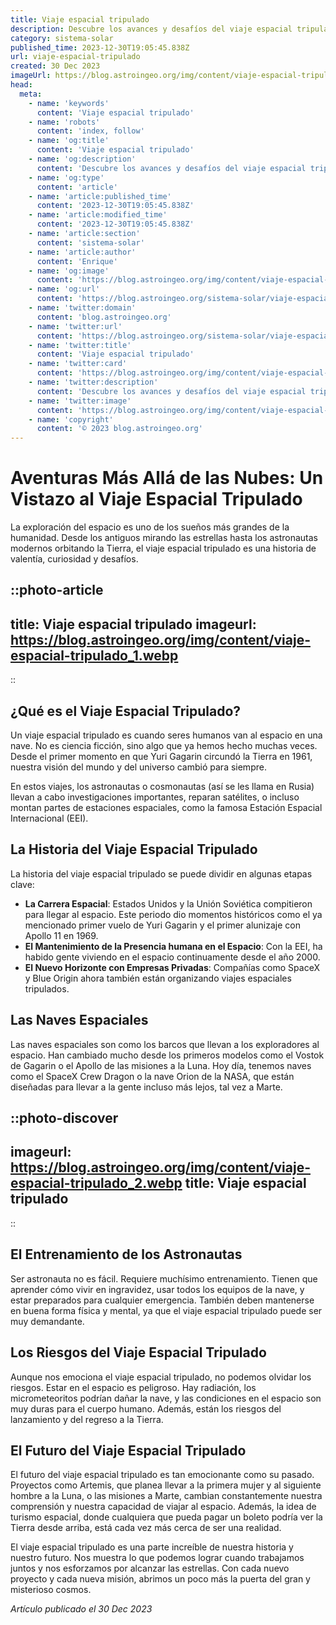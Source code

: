 ```yaml
---
title: Viaje espacial tripulado
description: Descubre los avances y desafíos del viaje espacial tripulado. ¡Explora las misiones que definen el futuro de la exploración humana en el cosmos!
category: sistema-solar
published_time: 2023-12-30T19:05:45.838Z
url: viaje-espacial-tripulado
created: 30 Dec 2023
imageUrl: https://blog.astroingeo.org/img/content/viaje-espacial-tripulado_1.webp
head:
  meta:
    - name: 'keywords'
      content: 'Viaje espacial tripulado'
    - name: 'robots'
      content: 'index, follow'
    - name: 'og:title'
      content: 'Viaje espacial tripulado'
    - name: 'og:description'
      content: 'Descubre los avances y desafíos del viaje espacial tripulado. ¡Explora las misiones que definen el futuro de la exploración humana en el cosmos!'
    - name: 'og:type'
      content: 'article'
    - name: 'article:published_time'
      content: '2023-12-30T19:05:45.838Z'
    - name: 'article:modified_time'
      content: '2023-12-30T19:05:45.838Z'
    - name: 'article:section'
      content: 'sistema-solar'
    - name: 'article:author'
      content: 'Enrique'
    - name: 'og:image'
      content: 'https://blog.astroingeo.org/img/content/viaje-espacial-tripulado_1.webp'
    - name: 'og:url'
      content: 'https://blog.astroingeo.org/sistema-solar/viaje-espacial-tripulado'
    - name: 'twitter:domain'
      content: 'blog.astroingeo.org'
    - name: 'twitter:url'
      content: 'https://blog.astroingeo.org/sistema-solar/viaje-espacial-tripulado'
    - name: 'twitter:title'
      content: 'Viaje espacial tripulado'
    - name: 'twitter:card'
      content: 'https://blog.astroingeo.org/img/content/viaje-espacial-tripulado_1.webp'
    - name: 'twitter:description'
      content: 'Descubre los avances y desafíos del viaje espacial tripulado. ¡Explora las misiones que definen el futuro de la exploración humana en el cosmos!'
    - name: 'twitter:image'
      content: 'https://blog.astroingeo.org/img/content/viaje-espacial-tripulado_1.webp'
    - name: 'copyright'
      content: '© 2023 blog.astroingeo.org'
---
```

# Aventuras Más Allá de las Nubes: Un Vistazo al Viaje Espacial Tripulado

La exploración del espacio es uno de los sueños más grandes de la humanidad. Desde los antiguos mirando las estrellas hasta los astronautas modernos orbitando la Tierra, el viaje espacial tripulado es una historia de valentía, curiosidad y desafíos.

::photo-article
---
title: Viaje espacial tripulado
imageurl: https://blog.astroingeo.org/img/content/viaje-espacial-tripulado_1.webp
---
::

## ¿Qué es el Viaje Espacial Tripulado?

Un viaje espacial tripulado es cuando seres humanos van al espacio en una nave. No es ciencia ficción, sino algo que ya hemos hecho muchas veces. Desde el primer momento en que Yuri Gagarin circundó la Tierra en 1961, nuestra visión del mundo y del universo cambió para siempre.

En estos viajes, los astronautas o cosmonautas (así se les llama en Rusia) llevan a cabo investigaciones importantes, reparan satélites, o incluso montan partes de estaciones espaciales, como la famosa Estación Espacial Internacional (EEI).

## La Historia del Viaje Espacial Tripulado

La historia del viaje espacial tripulado se puede dividir en algunas etapas clave:

- **La Carrera Espacial**: Estados Unidos y la Unión Soviética compitieron para llegar al espacio. Este periodo dio momentos históricos como el ya mencionado primer vuelo de Yuri Gagarin y el primer alunizaje con Apollo 11 en 1969.
- **El Mantenimiento de la Presencia humana en el Espacio**: Con la EEI, ha habido gente viviendo en el espacio continuamente desde el año 2000.
- **El Nuevo Horizonte con Empresas Privadas**: Compañías como SpaceX y Blue Origin ahora también están organizando viajes espaciales tripulados.

## Las Naves Espaciales

Las naves espaciales son como los barcos que llevan a los exploradores al espacio. Han cambiado mucho desde los primeros modelos como el Vostok de Gagarin o el Apollo de las misiones a la Luna. Hoy día, tenemos naves como el SpaceX Crew Dragon o la nave Orion de la NASA, que están diseñadas para llevar a la gente incluso más lejos, tal vez a Marte.


::photo-discover
---
imageurl: https://blog.astroingeo.org/img/content/viaje-espacial-tripulado_2.webp
title: Viaje espacial tripulado
---
::

## El Entrenamiento de los Astronautas

Ser astronauta no es fácil. Requiere muchísimo entrenamiento. Tienen que aprender cómo vivir en ingravidez, usar todos los equipos de la nave, y estar preparados para cualquier emergencia. También deben mantenerse en buena forma física y mental, ya que el viaje espacial tripulado puede ser muy demandante.

## Los Riesgos del Viaje Espacial Tripulado

Aunque nos emociona el viaje espacial tripulado, no podemos olvidar los riesgos. Estar en el espacio es peligroso. Hay radiación, los micrometeoritos podrían dañar la nave, y las condiciones en el espacio son muy duras para el cuerpo humano. Además, están los riesgos del lanzamiento y del regreso a la Tierra.

## El Futuro del Viaje Espacial Tripulado

El futuro del viaje espacial tripulado es tan emocionante como su pasado. Proyectos como Artemis, que planea llevar a la primera mujer y al siguiente hombre a la Luna, o las misiones a Marte, cambian constantemente nuestra comprensión y nuestra capacidad de viajar al espacio. Además, la idea de turismo espacial, donde cualquiera que pueda pagar un boleto podría ver la Tierra desde arriba, está cada vez más cerca de ser una realidad.

El viaje espacial tripulado es una parte increíble de nuestra historia y nuestro futuro. Nos muestra lo que podemos lograr cuando trabajamos juntos y nos esforzamos por alcanzar las estrellas. Con cada nuevo proyecto y cada nueva misión, abrimos un poco más la puerta del gran y misterioso cosmos.

_Artículo publicado el 30 Dec 2023_